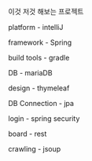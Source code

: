 이것 저것 해보는 프로젝트



platform - intelliJ



framework - Spring



build tools - gradle



DB - mariaDB


design - thymeleaf


DB Connection - jpa


login - spring security


board - rest


crawling - jsoup

